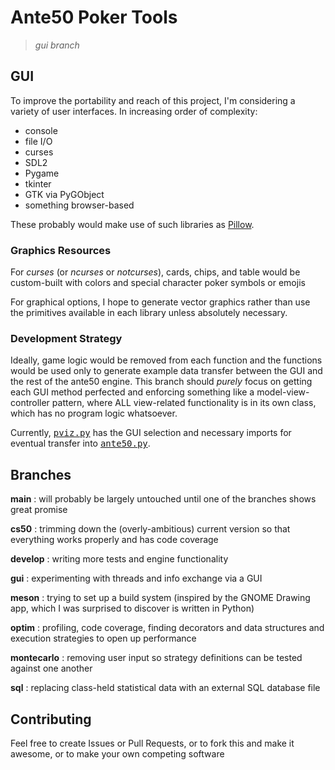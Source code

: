Ante50 Poker Tools
==================
> _gui branch_

## GUI

To improve the portability and reach of this project, I'm considering a variety of user interfaces. In increasing order of complexity:

- console
- file I/O
- curses
- SDL2
- Pygame
- tkinter
- GTK via PyGObject
- something browser-based

These probably would make use of such libraries as [Pillow](https://python-pillow.org/).

### Graphics Resources

For _curses_ (or _ncurses_ or _notcurses_), cards, chips, and table would be custom-built with colors and special character poker symbols or emojis

For graphical options, I hope to generate vector graphics rather than use the primitives available in each library unless absolutely necessary.

### Development Strategy

Ideally, game logic would be removed from each function and the functions would be used only to generate example data transfer between the GUI and the rest of the ante50 engine. This branch should _purely_ focus on getting each GUI method perfected and enforcing something like a model-view-controller pattern, where ALL view-related functionality is in its own class, which has no program logic whatsoever.

Currently, <tt>[pviz.py](pviz.py)</tt> has the GUI selection and necessary imports for eventual transfer into <tt>[ante50.py](ante50.py)</tt>.

## Branches

**main**
: will probably be largely untouched until one of the branches shows great promise

**cs50**
: trimming down the (overly-ambitious) current version so that everything works properly and has code coverage

**develop**
: writing more tests and engine functionality

**gui**
: experimenting with threads and info exchange via a GUI

**meson**
: trying to set up a build system (inspired by the GNOME Drawing app, which I was surprised to discover is written in Python)

**optim**
: profiling, code coverage, finding decorators and data structures and execution strategies to open up performance

**montecarlo**
: removing user input so strategy definitions can be tested against one another

**sql**
: replacing class-held statistical data with an external SQL database file

## Contributing

Feel free to create Issues or Pull Requests, or to fork this and make it awesome, or to make your own competing software

